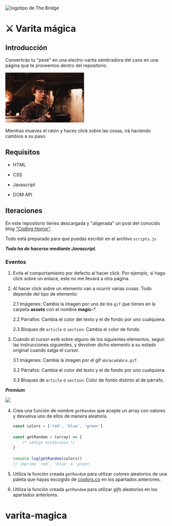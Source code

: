 ![logotipo de The Bridge](https://user-images.githubusercontent.com/27650532/77754601-e8365180-702b-11ea-8bed-5bc14a43f869.png "logotipo de The Bridge")

# :crossed_swords: Varita mágica #

## Introducción ##

Convertirás tu "pesé" en una electro-varita sembradora del caos en una página que te proveemos dentro del repositorio.

![](jarri.webp)

Mientras mueves el ratón y haces click sobre las cosas, irá haciendo cambios a su paso.

## Requisitos ##

- HTML

- CSS

- Javascript

- DOM API

## Iteraciones ##

En este repositorio tienes descargada y "aligerada" un post del conocido blog ["Coding Horror"](https://blog.codinghorror.com).

Todo está preparado para que puedas escribir en el archivo `scripts.js`

**_Todo ha de hacerse mediante Javascript._**

### Eventos ###

1. Evita el comportamiento por defecto al hacer click. Por ejemplo, si hago click sobre un enlace, este no me llevará a otra página.

2. Al hacer click sobre un elemento van a ocurrir varias cosas. Todo depende del tipo de elemento:

    2.1 Imágenes: Cambia la imagen por uno de los `gif` que tienes en la carpeta **assets** con el nombre **magic-***.

    2.2 Párrafos: Cambia el color del texto y el de fondo por uno cualquiera.

    2.3 Bloques de `article` o `section`: Cambia el color de fondo.

3. Cuando el cursor esté sobre alguno de los siguientes elementos, seguir las instrucciones siguientes, y devolver dicho elemento a su estado original cuando salga el cursor.

    3.1 Imágenes: Cambia la imagen por el gif `abracadabra.gif`.

    3.2 Párrafos: Cambia el color del texto y el de fondo por uno cualquiera.

    3.3 Bloques de `article` o `section`: Color de fondo distinto al de párrafo.

_**Premium**_

![](https://media.giphy.com/media/tpTOw6sljB2U/giphy.gif)

4. Crea una función de nombre `getRandom` que acepte un array con valores y devuelva uno de ellos de manera aleatoria.

    ```javascript
    const colors = ['red', 'blue', 'green']

    const getRandom = (array) => {
        /* código misterioso */
    }

    console.log(getRandom(colors))
    // imprime 'red', 'blue' o 'green'
    ```
5. Utiliza la función creada `getRandom` para utilizar colores aleatorios de una paleta que hayas escogido de [coolors.co](https://coolors.co/palettes/trending) en los apartados anteriores.

6. Utiliza la función creada `getRandom` para utilizar _gifs_ aleatorios  en los apartados anteriores.
# varita-magica
